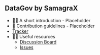 ## DataGov by SamagraX

- 🙋‍♀️ A short introduction - Placeholder
- 🌈 Contribution guidelines - Placeholder
- [Tracker](https://github.com/orgs/DataGov-SamagraX/projects/1)
- 👩‍💻 Useful resources
  - [Discussion Board](https://github.com/orgs/DataGov-SamagraX/discussions)
  - [Issues](https://github.com/DataGov-SamagraX/.github/issues)
